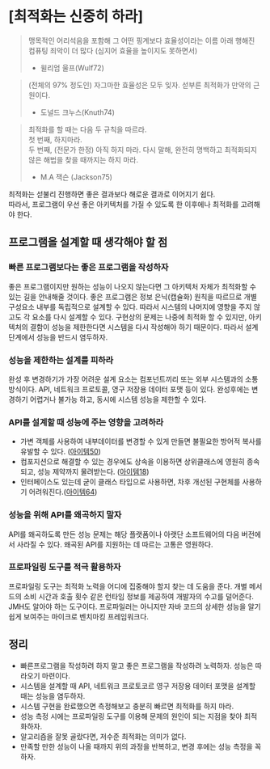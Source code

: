 # [최적화는 신중히 하라]
> 맹목적인 어리석음을 포함해 그 어떤 핑계보다 효율성이라는 이름 아래 행해진 컴퓨팅 죄악이 더 많다 (심지어 효율을 높이지도 못하면서)  
> - 윌리엄 울프(Wulf72)  

> (전체의 97% 정도인) 자그마한 효율성은 모두 잊자. 섣부른 최적화가 만약의 근원이다.  
> - 도널드 크누스(Knuth74)

> 최적화를 할 때는 다음 두 규칙을 따르라.  
> 첫 번째, 하지마라.  
> 두 번째, (전문가 한정) 아직 하지 마라. 다시 말해, 완전히 명백하고 최적화되지 않은 해법을 찾을 때까지는 하지 마라.  
> - M.A 잭슨 (Jackson75)  

최적화는 섣불리 진행하면 좋은 결과보다 해로운 결과로 이어지기 쉽다.  
따라서, 프로그램이 우선 좋은 아키텍처를 가질 수 있도록 한 이후에나 최적화를 고려해야 한다. 

## 프로그램을 설계할 때 생각해야 할 점
### 빠른 프로그램보다는 좋은 프로그램을 작성하자
좋은 프로그램이지만 원하는 성능이 나오지 않는다면 그 아키텍처 자체가 최적화할 수 있는 길을 안내해줄 것이다.
좋은 프로그램은 정보 은닉(캡슐화) 원칙을 따르므로 개별 구성요소 내부를 독립적으로 설계할 수 있다.
따라서 시스템의 나머지에 영향을 주지 않고도 각 요소를 다시 설계할 수 있다.
구현상의 문제는 나중에 최적화 할 수 있지만, 아키텍처의 결함이 성능을 제한한다면 시스템을 다시 작성해야 하기 때문이다.
따라서 설계 단계에서 성능을 반드시 염두하자.

### 성능을 제한하는 설계를 피하라
완성 후 변경하기가 가장 어려운 설계 요소는 컴포넌트끼리 또는 외부 시스템과의 소통 방식이다.
API, 네트워크 프로토콜, 영구 저장용 데이터 포맷 등이 있다.
완성후에는 변경하기 어렵거나 불가능 하고, 동시에 시스템 성능을 제한할 수 있다.

### API를 설계할 때 성능에 주는 영향을 고려하라
* 가변 객체를 사용하여 내부데이터를 변경할 수 있게 만들면 불필요한 방어적 복사를 유발할 수 있다. ([아이템50](../../08장/아이템_50/적시에_방어적_복사본을_만들라.md))  
* 컴포지션으로 해결할 수 있는 경우에도 상속을 이용하면 상위클래스에 영원히 종속되고, 성능 제약까지 물려받는다. ([아이템18](../../04장/아이템_18/상속보다는_컴포지션을_사용하라.md))  
* 인터페이스도 있는데 굳이 클래스 타입으로 사용하면, 차후 개선된 구현체를 사용하기 어려워진다.([아이템64](../../09장/아이템_64/객체는_인터페이스를_사용해_참조하라.md))  

### 성능을 위해 API를 왜곡하지 말자
API를 왜곡하도록 만든 성능 문제는 해당 플랫폼이나 아랫단 소프트웨어의 다음 버전에서 사라질 수 있다.
왜곡된 API를 지원하는 데 따르는 고통은 영원하다.

### 프로파일링 도구를 적극 활용하자
프로파일링 도구는 최적화 노력을 어디에 집중해야 할지 찾는 데 도움을 준다.
개별 메서드의 소비 시간과 호출 횟수 같은 런타임 정보를 제공하여 개발자의 수고를 덜어준다.
JMH도 알아야 하는 도구이다. 프로파일러는 아니지만 자바 코드의 상세한 성능을 알기 쉽게 보여주는 마이크로 벤치마킹 프레임워크다.

## 정리
* 빠른프로그램을 작성하려 하지 말고 좋은 프로그램을 작성하려 노력하자. 성능은 따라오기 마련이다.  
* 시스템을 설계할 때 API, 네트워크 프로토코르 영구 저장용 데이터 포맷을 설계할 때는 성능을 염두하자.  
* 시스템 구현을 완료했으면 측정해보고 충분히 빠르면 최적화를 하지 마라.  
* 성능 측정 시에는 프로파일링 도구를 이용해 문제의 원인이 되는 지점을 찾아 최적화하자.  
* 알고리즘을 잘못 골랐다면, 저수준 최적화는 의미가 없다.  
* 만족할 만한 성능이 나올 때까지 위의 과정을 반복하고, 변경 후에는 성능 측정을 꼭하자.
